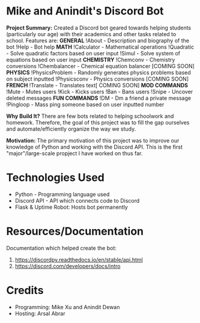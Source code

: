 # Mike and Anindit's Discord Bot 
**Project Summary:** Created a Discord bot geared towards helping students (particularly our age) with their academics and other tasks related to school. Features are: 
**GENERAL**
!About - Description and biography of the bot
!Help - Bot help
**MATH**
!Calculator - Mathematical operations
!Quadratic - Solve quadratic factors based on user input
!Simul - Solve system of equations based on user input
**CHEMISTRY**
!Chemconv - Chemistry conversions
!Chembalancer - Chemical equation balancer [COMING SOON]
**PHYSICS**
!PhysicsProblem - Randomly generates physics problems based on subject inputted
!Physicsconv - Physics conversions [COMING SOON]
**FRENCH**
!Translate - Translates text[ COMING SOON]
**MOD COMMANDS**
!Mute - Mutes users
!Kick - Kicks users
!Ban - Bans users
!Snipe - Uncover deleted messages
**FUN COMMANDS**
!DM - Dm a friend a private message
!Pingloop - Mass ping someone based on user inputted number

**Why Build It?** There are few bots related to helping schoolwork and homework. Therefore, the goal of this project was to fill the gap ourselves and automate/efficiently organize the way we study. 

**Motivation:** The primary motivation of this project was to improve our knowledge of Python and working with the Discord API. This is the first "major"/large-scale propject I have worked on thus far. 

# Technologies Used 
- Python - Programming language used 
- Discord API - API which connects code to Discord 
- Flask & Uptime Robot: Hosts bot permanently 

# Resources/Documentation 
Documentation which helped create the bot: 
1. https://discordpy.readthedocs.io/en/stable/api.html
2. https://discord.com/developers/docs/intro

# Credits
- Programming: Mike Xu and Anindit Dewan 
- Hosting: Arsal Abrar 
